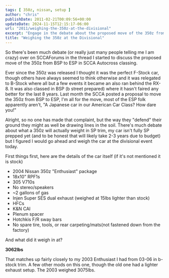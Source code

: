 ```yaml
---
tags: [ 350z, nissan, setup ]
author: "chris"
publishDate: 2011-02-21T00:09:56+00:00
updateDate: 2024-11-15T12:15:17-06:00
url: "2011/weighing-the-350z-at-the-divisional"
excerpt: "Engage in the debate about the proposed move of the 350z from BSP to ESP in SCCA Autocross classing. Discover the pros and cons discussed on the SCCAF..."
title: "Weighing the 350z at the Divisional"
---
```


So there's been much debate (or really just many people telling me I am crazy) over on SCCAForums in the thread I started to discuss the proposed move of the 350z from BSP to ESP in SCCA Autocross classing.

Ever since the 350z was released I thought it was the perfect F-Stock car, though others have always seemed to think otherwise and it was relegated to B-Stock where all but a few events it became an also ran behind the RX-8. It was also classed in BSP (b street prepared) where it hasn't faired any better for the last 8 years. Last month the SCCA posted a proposal to move the 350z from BSP to ESP, I'm all for the move, most of the ESP folk apparently aren't, "A Japanese car in our American Car Class? How dare you!"

Alright, so no one has made that complaint, but the way they "defend" their ground they might as well be drawing lines in the soil. There's much debate about what a 350z will actually weight in SP trim, my car isn't fully SP prepped yet (and to be honest that will likely take 2-3 years due to budget) but I figured I would go ahead and weigh the car at the divisional event today.

First things first, here are the details of the car itself (if it's not mentioned it is stock)   
- 2004 Nissan 350z "Enthusiast" package    
- 18x10" RPF1s    
- 305 V710s    
- No stereo/speakers    
- ~2 gallons of gas    
- Injen Super SES dual exhaust (weighed at 15lbs lighter than stock)    
- HFCs    
- K&N CAI    
- Plenum spacer    
- Hotchkis F/R sway bars    
- No spare tire, tools, or rear carpeting/mats(not fastened down from the factory)

And what did it weigh in at?

**3062lbs**

That matches up fairly closely to my 2003 Enthusiast I had from 03-06 in b-stock trim. A few other mods on this one, though the old one had a lighter exhaust setup. The 2003 weighed 3075lbs.

